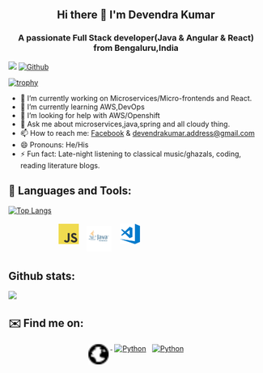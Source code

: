 
## <p align="center">Hi there 👋  I'm Devendra Kumar </p>


### <p align="center"> A passionate Full Stack developer(Java & Angular &  React) from Bengaluru,India</p>

![](https://visitor-badge.laobi.icu/badge?page_id=devendra-kmr) [![Github](https://img.shields.io/github/followers/devendra-kmr?label=Follow&style=social)](https://github.com/devendra-kmr)


[![trophy](https://github-profile-trophy.vercel.app/?username=devendra-kmr)](https://github.com/ryo-ma/github-profile-trophy)



<!--
**devendra-kmr/devendra-kmr** is a ✨ _special_ ✨ repository because its `README.md` (this file) appears on your GitHub profile.
Here are some ideas to get you started:
-->

<!--- 👯 I’m looking to collaborate on ... -->
- 🔭 I’m currently working on Microservices/Micro-frontends and React.
- 🌱 I’m currently learning AWS,DevOps
- 🤔 I’m looking for help with AWS/Openshift
- 💬 Ask me about microservices,java,spring and all cloudy thing.
- 📫 How to reach me: [Facebook](https://www.facebook.com/JavaPioneer) & devendrakumar.address@gmail.com
- 😄 Pronouns: He/His
- ⚡ Fun fact: Late-night listening to classical music/ghazals, coding, reading literature blogs.




## 🧰 Languages and Tools:

[![Top Langs](https://github-readme-stats.vercel.app/api/top-langs/?username=anuraghazra&layout=compact)](https://github.com/anuraghazra/github-readme-stats)

<p align="left">&nbsp;&nbsp;&nbsp;&nbsp;&nbsp;&nbsp;&nbsp;&nbsp;&nbsp;&nbsp;&nbsp;&nbsp;&nbsp;&nbsp;&nbsp;&nbsp;&nbsp;&nbsp;&nbsp;&nbsp;&nbsp;&nbsp;&nbsp;
 <img src="https://raw.githubusercontent.com/github/explore/80688e429a7d4ef2fca1e82350fe8e3517d3494d/topics/javascript/javascript.png" alt="Javascript" height="40" style="vertical-align:top; margin:4px">
<img src="https://raw.githubusercontent.com/github/explore/80688e429a7d4ef2fca1e82350fe8e3517d3494d/topics/java/java.png" alt="Java" height="50" style="vertical-align:top; margin:8px">
<img src="https://raw.githubusercontent.com/github/explore/80688e429a7d4ef2fca1e82350fe8e3517d3494d/topics/visual-studio-code/visual-studio-code.png" alt="VS Code" height="40" style="vertical-align:top; margin:4px">
</p>

## Github stats:

<img src="https://github-readme-stats.vercel.app/api?username=devendra-kmr&&show_icons=true"/> 



<!--   ## Used language stats:
![GitHub stats](https://github-readme-stats.vercel.app/api?username=devendra-kmr&show_icons=true&theme=tokyonight)
-->


<!--
[![Top Langs](https://github-readme-stats.vercel.app/api/top-langs/?username=anuraghazra&layout=compact)](https://github.com/anuraghazra/github-readme-stats)
-->
<!--
![Top Langs](https://github-readme-stats.vercel.app/api/top-langs/?username=devendra-kmr&theme=tokyonight)
-->

## ✉️ Find me on:


<p align="center">
 <a href="https://devendra-kmr.github.io/" target="_blank" rel="noopener noreferrer"> <img src="https://raw.githubusercontent.com/iconic/open-iconic/master/svg/globe.svg" alt="Python" height="40" style="vertical-align:top; margin:4px"> </a>
 <a href="https://www.linkedin.com/in/devendra-kumar-kmr/" target="_blank" rel="noopener noreferrer"> <img src="https://cdn.jsdelivr.net/npm/simple-icons@v3/icons/linkedin.svg" alt="Python" height="40" style="vertical-align:top; margin:4px"></a>
 <a href="mailto:devendrakumar.address@gmail.com"> <img src="https://cdn.jsdelivr.net/npm/simple-icons@v3/icons/gmail.svg" alt="Python" height="40" style="vertical-align:top; margin:4px"></a>
</p>

